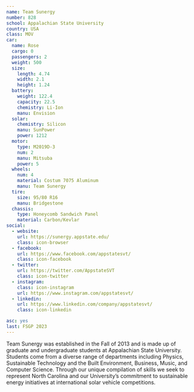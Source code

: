 ```yaml
---
name: Team Sunergy
number: 828
school: Appalachian State University
country: USA
class: MOV
car: 
  name: Rose
  cargo: 0
  passengers: 2
  weight: 500
  size:
    length: 4.74
    width: 2.1
    height: 1.24
  battery: 
    weight: 122.4
    capacity: 22.5
    chemistry: Li-Ion
    manu: Envision
  solar: 
    chemistry: Silicon
    manu: SunPower
    power: 1212
  motor: 
    type: M2019D-3
    num: 2
    manu: Mitsuba
    power: 5
  wheels: 
    num: 4
    material: Costum 7075 Aluminum
    manu: Team Sunergy
  tire:
    size: 95/80 R16
    manu: Bridgestone
  chassis: 
    type: Honeycomb Sandwich Panel
    material: Carbon/Kevlar
social: 
  - website: 
    url: https://sunergy.appstate.edu/
    class: icon-browser
  - facebook: 
    url: https://www.facebook.com/appstatesvt/
    class: icon-facebook
  - twitter: 
    url: https://twitter.com/AppstateSVT
    class: icon-twitter
  - instagram: 
    class: icon-instagram
    url: https://www.instagram.com/appstatesvt/
  - linkedin:
    url: https://www.linkedin.com/company/appstatesvt/
    class: icon-linkedin

asc: yes
last: FSGP 2023
---
```

Team Sunergy was established in the Fall of 2013 and is made up of graduate and undergraduate students at Appalachian State University. Students come from a diverse range of departments including Physics, Sustainable Technology and the Built Environment, Business, Music, and Computer Science. Through our unique compilation of skills we seek to represent North Carolina and our University’s commitment to sustainable energy initiatives at international solar vehicle competitions.